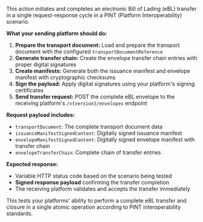 This action initiates and completes an electronic Bill of Lading (eBL) transfer in a single request-response cycle in a
PINT (Platform Interoperability) scenario.

**What your sending platform should do:**

1. **Prepare the transport document:** Load and prepare the transport document with the configured
   `transportDocumentReference`
2. **Generate transfer chain:** Create the envelope transfer chain entries with proper digital signatures
3. **Create manifests:** Generate both the issuance manifest and envelope manifest with cryptographic checksums
4. **Sign the payload:** Apply digital signatures using your platform's signing certificates
5. **Send transfer request:** POST the complete eBL envelope to the receiving platform's `/v{version}/envelopes`
   endpoint

**Request payload includes:**

- `transportDocument`: The complete transport document data
- `issuanceManifestSignedContent`: Digitally signed issuance manifest
- `envelopeManifestSignedContent`: Digitally signed envelope manifest with transfer chain
- `envelopeTransferChain`: Complete chain of transfer entries

**Expected response:**

- Variable HTTP status code based on the scenario being tested
- **Signed response payload** confirming the transfer completion
- The receiving platform validates and accepts the transfer immediately

This tests your platforms' ability to perform a complete eBL transfer and closure in a single atomic operation according
to PINT interoperability standards.
